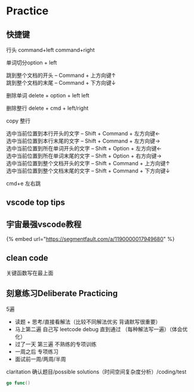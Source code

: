 # Practice

## 快捷键

行头 command+left command+right

单词切分option + left

跳到整个文档的开头 – Command + 上方向键↑  
跳到整个文档的末尾 – Command + 下方向键↓

删除单词 delete + option + left   left

删除整行 delete + cmd + left/right

copy 整行 

选中当前位置到本行开头的文字 – Shift + Command + 左方向键←  
选中当前位置到本行末尾的文字 – Shift + Command + 左方向键→  
选中当前位置到所在单词开头的文字 – Shift + Option + 左方向键←  
选中当前位置到所在单词末尾的文字 – Shift + Option + 右方向键→  
选中当前位置到整个文档开头的文字 – Shift + Command + 上方向键↑  
选中当前位置到整个文档末尾的文字 – Shift + Command + 下方向键↓  


cmd+e 左右跳

## vscode top tips

## 宇宙最强vscode教程

{% embed url="https://segmentfault.com/a/1190000017949680" %}

## clean code

关键函数写在最上面



## 刻意练习Deliberate Practicing

5遍

* 读题 + 思考/直接看解法（比较不同解法优劣 背诵默写很重要）
* 马上第二遍 自己写 leetcode debug 直到通过 （每种解法写一遍）（体会优化）
* 过了一天 第三遍 不熟练的专项训练
* 一周之后 专项练习
* 面试前一周/两周/半周

claritation 确认题目/possible solutions（时间空间复杂度分析）/coding/test

```go
go func()
```





